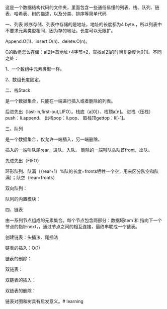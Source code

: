这是一个数据结构代码的文件夹，里面包含一些通俗易懂的列表、栈、队列、链表、哈希表、树的描述，以及分类、排序等简单代码

一、列表
顺序存储、列表中存储的是地址，地址的长度都为4 byte.，所以列表中不要求元素类型相同，因为存的地址。长度可以无限扩。

Append:O(1)、insert:O(n)、delete:O(n)。

C的数组怎么存储：a[2]=首地址+4字节*2，查找a[2]的时间复杂度为0(1)。不同之处：

1、一个数组中元素类型一样。

2、数组长度固定。

二、栈Stack

是一个数据集合，只能在一端进行插入或者删除的列表。

后进先出（last-in,first-out,LIFO）。栈底（a[0]）、栈顶a[n]。
进栈（压栈）push：li.append、 出栈pop：li.pop、 取栈顶gettop：li[-1]。

三、队列

是一个数据集合，仅允许一端插入，另一端删除。

插入的一端叫队尾rear，进队、入队。  删除的一端叫队头队首front，出队。

先进先出（FIFO）

环形队列、队满（（rear+1）%队的长度=fronts牺牲一个空，用来区分队空和队满）；队空（rear=fronts）

双向队列：

队列的内置模块：

四、链表

由一系列节点组成的元素集合。每个节点包含两部分：数据域item 和 指向下一个节点的指针next，，通过节点之间的相互连接，最终串联成一个链表。

创建链表：头插法、尾插法

链表的插入：O(1)

链表的删除：

双链表：

双链表的插入：

双链表的删除：

链表对图和树具有启发意义。# learning

